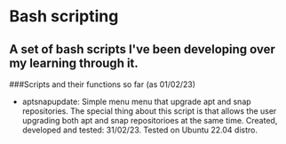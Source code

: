 # Bash scripting
A set of bash scripts I've been developing over my learning through it.
---
###Scripts and their functions so far (as 01/02/23)
- aptsnapupdate: Simple menu menu that upgrade apt and snap repositories. The special thing about this script is that allows the user upgrading both apt and snap repositorioes at the same time. Created, developed and tested: 31/02/23. Tested on Ubuntu 22.04 distro.
